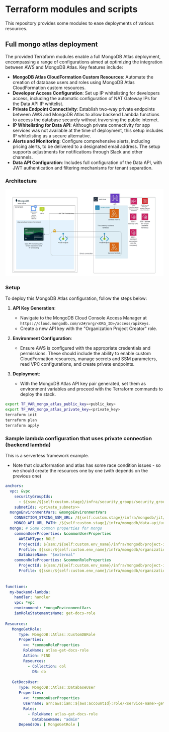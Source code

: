 # Terraform modules and scripts

This repository provides some modules to ease deployments of various resources.

## Full mongo atlas deployment
The provided Terraform modules enable a full MongoDB Atlas deployment, encompassing a range of configurations aimed at optimizing the integration between AWS and MongoDB Atlas. Key features include:

- **MongoDB Atlas CloudFormation Custom Resources**: Automate the creation of database users and roles using MongoDB Atlas CloudFormation custom resources.
- **Developer Access Configuration**: Set up IP whitelisting for developers access, including the automatic configuration of NAT Gateway IPs for the Data API IP whitelist.
- **Private Endpoint Connectivity**: Establish two-way private endpoints between AWS and MongoDB Atlas to allow backend Lambda functions to access the database securely without traversing the public internet.
- **IP Whitelisting for Data API**: Although private connectivity for app services was not available at the time of deployment, this setup includes IP whitelisting as a secure alternative.
- **Alerts and Monitoring**: Configure comprehensive alerts, including pricing alerts, to be delivered to a designated email address. The setup supports adjustments for notifications through Slack and other channels.
- **Data API Configuration**: Includes full configuration of the Data API, with JWT authentication and filtering mechanisms for tenant separation.

### Architecture
![Mongo Atlas Architecture](./mongo-atlas-architecture.jpeg)


### Setup

To deploy this MongoDB Atlas configuration, follow the steps below:

1. **API Key Generation**:
   - Navigate to the MongoDB Cloud Console Access Manager at `https://cloud.mongodb.com/v2#/org/<ORG_ID>/access/apiKeys`.
   - Create a new API key with the "Organization Project Creator" role.

2. **Environment Configuration**:
   - Ensure AWS is configured with the appropriate credentials and permissions. These should include the ability to enable custom CloudFormation resources, manage secrets and SSM parameters, read VPC configurations, and create private endpoints.

3. **Deployment**:
   - With the MongoDB Atlas API key pair generated, set them as environment variables and proceed with the Terraform commands to deploy the stack.

```bash
export TF_VAR_mongo_atlas_public_key=<public_key>
export TF_VAR_mongo_atlas_private_key=<private_key>
terraform init
terraform plan
terraform apply
```

### Sample lambda configuration that uses private connection (backend lambda)
This is a serverless framework example.
* Note that cloudformation and atlas has some race condition issues - so we should create the resources one by one (with depends on the previous one)
```yaml
anchors:
  vpc: &vpc
    securityGroupIds:
      - ${ssm:/${self:custom.stage}/infra/security_groups/security_group_that_can_access_mongo_private_endpoint, ''}
    subnetIds: <private_subnets>>
  mongoEnvironmentVars: &mongoEnvironmentVars
    CONNECTION_STRING_SSM_URL: /${self:custom.stage}/infra/mongodb/jit/private-endpoint/connection-string    
    MONGO_API_URL_PATH: /${self:custom.stage}/infra/mongodb/data-api/url
  mongo: # Some common properties for mongo
    commonUserProperties: &commonUserProperties
      AWSIAMType: ROLE
      ProjectId: ${ssm:/${self:custom.env_name}/infra/mongodb/project-id, ''}
      Profile: ${ssm:/${self:custom.env_name}/infra/mongodb/organization-id, ''}
      DatabaseName: "$external"
    commonRoleProperties: &commonRoleProperties
      ProjectId: ${ssm:/${self:custom.env_name}/infra/mongodb/project-id, ''}
      Profile: ${ssm:/${self:custom.env_name}/infra/mongodb/organization-id, ''}
      
      
functions:
  my-backend-lambda:
    handler: handler    
    vpc: *vpc
    environment: *mongoEnvironmentVars        
    iamRoleStatementsName: get-docs-role
    
Resources:
   MongoGetRole:
      Type: MongoDB::Atlas::CustomDBRole
      Properties:
        <<: *commonRoleProperties
        RoleName: atlas-get-docs-role
        Action: FIND
        Resources:
          - Collection: col
            DB: db
   
   GetDocsUser:
      Type: MongoDB::Atlas::DatabaseUser
      Properties:
        <<: *commonUserProperties
        Username: arn:aws:iam::${aws:accountId}:role/<service-name>-get-docs-role
        Roles:
          - RoleName: atlas-get-docs-role
            DatabaseName: "admin"
      DependsOn: [ MongoGetRole ]

```